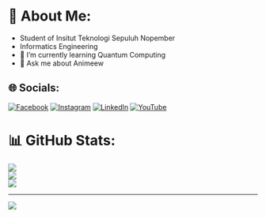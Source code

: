 # 💫 About Me:
- Student of Insitut Teknologi Sepuluh Nopember
- Informatics Engineering
- 🌱 I’m currently learning Quantum Computing
- 💬 Ask me about Animeew


## 🌐 Socials:
[![Facebook](https://img.shields.io/badge/Facebook-%231877F2.svg?logo=Facebook&logoColor=white)](https://facebook.com/youelz) [![Instagram](https://img.shields.io/badge/Instagram-%23E4405F.svg?logo=Instagram&logoColor=white)](https://instagram.com/za_zymer) [![LinkedIn](https://img.shields.io/badge/LinkedIn-%230077B5.svg?logo=linkedin&logoColor=white)](https://linkedin.com/in/yoel-mountanus-sitorus) [![YouTube](https://img.shields.io/badge/YouTube-%23FF0000.svg?logo=YouTube&logoColor=white)](https://youtube.com/c/UCcyZCTX_feNmByBpTlAogHQ) 

# 📊 GitHub Stats:
![](https://github-readme-stats.vercel.app/api?username=zemetia&theme=dark&hide_border=false&include_all_commits=true&count_private=true)<br/>
![](https://github-readme-streak-stats.herokuapp.com/?user=zemetia&theme=dark&hide_border=false)<br/>
![](https://github-readme-stats.vercel.app/api/top-langs/?username=zemetia&theme=dark&hide_border=false&include_all_commits=true&count_private=true&layout=compact)

---
[![](https://visitcount.itsvg.in/api?id=zemetia&icon=0&color=6)](https://visitcount.itsvg.in)
